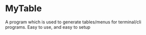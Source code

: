 # MyTable
A program which is used to generate tables/menus for terminal/cli programs. Easy to use, and easy to setup

